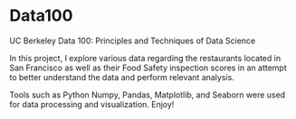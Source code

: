 # Data100
UC Berkeley Data 100: Principles and Techniques of Data Science

In this project, I explore various data regarding the restaurants located in San Francisco as well as their Food Safety inspection scores in an attempt to better understand the data and perform relevant analysis. 

Tools such as Python Numpy, Pandas, Matplotlib, and Seaborn were used for data processing and visualization. Enjoy!
